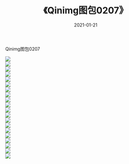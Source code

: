 ﻿---
layout: post
title:  《Qinimg图包0207》
date:   2021-01-21
img: http://imgx.orgx.ga/Qinimg图包/Qinimg图包0207/000.jpg
categories: [美女, 清纯, 唯美]
---

Qinimg图包0207

 ![](http://imgx.orgx.ga/Qinimg图包/Qinimg图包0207/001.jpg) <br>![](http://imgx.orgx.ga/Qinimg图包/Qinimg图包0207/002.jpg) <br>![](http://imgx.orgx.ga/Qinimg图包/Qinimg图包0207/003.jpg) <br>![](http://imgx.orgx.ga/Qinimg图包/Qinimg图包0207/004.jpg) <br>![](http://imgx.orgx.ga/Qinimg图包/Qinimg图包0207/005.jpg) <br>![](http://imgx.orgx.ga/Qinimg图包/Qinimg图包0207/006.jpg) <br>![](http://imgx.orgx.ga/Qinimg图包/Qinimg图包0207/007.jpg) <br>![](http://imgx.orgx.ga/Qinimg图包/Qinimg图包0207/008.jpg) <br>![](http://imgx.orgx.ga/Qinimg图包/Qinimg图包0207/009.jpg) <br>![](http://imgx.orgx.ga/Qinimg图包/Qinimg图包0207/010.jpg) <br>![](http://imgx.orgx.ga/Qinimg图包/Qinimg图包0207/011.jpg) <br>![](http://imgx.orgx.ga/Qinimg图包/Qinimg图包0207/012.jpg) <br>![](http://imgx.orgx.ga/Qinimg图包/Qinimg图包0207/013.jpg) <br>![](http://imgx.orgx.ga/Qinimg图包/Qinimg图包0207/014.jpg) <br>![](http://imgx.orgx.ga/Qinimg图包/Qinimg图包0207/015.jpg) <br>![](http://imgx.orgx.ga/Qinimg图包/Qinimg图包0207/016.jpg) <br>![](http://imgx.orgx.ga/Qinimg图包/Qinimg图包0207/017.jpg) <br>![](http://imgx.orgx.ga/Qinimg图包/Qinimg图包0207/018.jpg) <br>![](http://imgx.orgx.ga/Qinimg图包/Qinimg图包0207/019.jpg) <br>![](http://imgx.orgx.ga/Qinimg图包/Qinimg图包0207/020.jpg) <br>